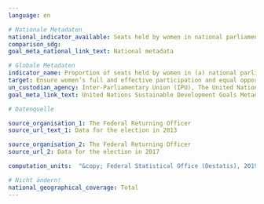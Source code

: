 ```yaml
---
language: en

# Nationale Metadaten
national_indicator_available: Seats held by women in national parliament <br> Seats held by women in the parliament of states
comparison_sdg:
goal_meta_national_link_text: National metadata

# Globale Metadaten
indicator_name: Proportion of seats held by women in (a) national parliaments and (b) local governments
target: Ensure women’s full and effective participation and equal opportunities for leadership at all levels of decision-making in political, economic and public life
un_custodian_agency: Inter-Parliamentary Union (IPU), The United Nations Entity for Gender Equality and the Empowerment of Women (UN Women)
goal_meta_link_text: United Nations Sustainable Development Goals Metadata

# Datenquelle

source_organisation_1: The Federal Returning Officer
source_url_text_1: Data for the election in 2013

source_organisation_2: The Federal Returning Officer
source_url_2: Data for the election in 2017

computation_units:  "&copy; Federal Statistical Office (Destatis), 2019"

# Nicht ändern!
national_geographical_coverage: Total
---
```

